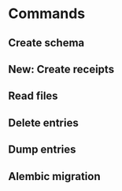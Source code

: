 # Commands

## Create schema

## New: Create receipts

## Read files

## Delete entries

## Dump entries

## Alembic migration
